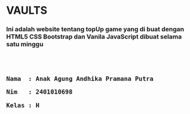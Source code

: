 <h1><b>VAULTS</b></h1>

<h3>Ini adalah website tentang topUp game yang di buat dengan HTML5 CSS Bootstrap dan Vanila JavaScript dibuat selama satu minggu</p>
<br>
<br>
<pre>Nama  : Anak Agung Andhika Pramana Putra</pre>
<pre>Nim   : 2401010698</pre>
<pre>Kelas : H</pre>

